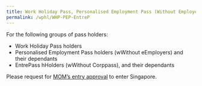 ```yaml
---
title: Work Holiday Pass, Personalised Employment Pass (Without Employers), EntrePass Holders (Without Corppass), and Their Dependants
permalink: /wphl/WHP-PEP-EntreP
---
```

For the following groups of pass holders:
- Work Holiday Pass holders
- Personalised Employment Pass holders (wWithout eEmployers) and their dependants
- EntrePass hHolders (wWithout Corppass), and their dependants
	
Please request for [MOM’s entry approval](https://www.mom.gov.sg/covid-19/how-to-bring-pass-holders-into-singapore) to enter Singapore. 

